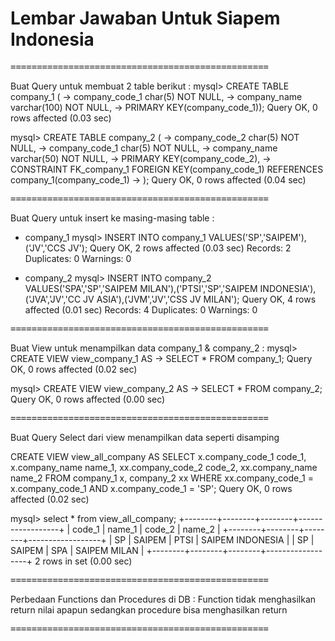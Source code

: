 <h1>Lembar Jawaban Untuk Siapem Indonesia</h1>

<pre>=================================================</pre>
Buat Query untuk membuat 2 table berikut :
mysql> CREATE TABLE company_1 (
    -> company_code_1 char(5) NOT NULL,
    -> company_name varchar(100) NOT NULL,
    -> PRIMARY KEY(company_code_1));
Query OK, 0 rows affected (0.03 sec)

mysql> CREATE TABLE company_2 (
    -> company_code_2 char(5) NOT NULL, 
    -> company_code_1 char(5) NOT NULL,
    -> company_name varchar(50) NOT NULL,
    -> PRIMARY KEY(company_code_2),
    -> CONSTRAINT FK_company_1 FOREIGN KEY(company_code_1) REFERENCES company_1(company_code_1)
    -> );
Query OK, 0 rows affected (0.04 sec)
<pre>=================================================</pre>

Buat Query untuk insert ke masing-masing table :
 - company_1
mysql> INSERT INTO company_1 VALUES('SP','SAIPEM'),('JV','CCS JV');
Query OK, 2 rows affected (0.03 sec)
Records: 2  Duplicates: 0  Warnings: 0

 - company_2
mysql> INSERT INTO company_2 VALUES('SPA','SP','SAIPEM MILAN'),('PTSI','SP','SAIPEM INDONESIA'),('JVA','JV','CC JV ASIA'),('JVM','JV','CSS JV MILAN');
Query OK, 4 rows affected (0.01 sec)
Records: 4  Duplicates: 0  Warnings: 0

<pre>=================================================</pre>

Buat View untuk menampilkan data company_1 & company_2 :
mysql> CREATE VIEW view_company_1 AS
    -> SELECT * FROM company_1;
Query OK, 0 rows affected (0.02 sec)

mysql> CREATE VIEW view_company_2 AS
    -> SELECT * FROM company_2;
Query OK, 0 rows affected (0.00 sec)

<pre>=================================================</pre>

Buat Query Select dari view menampilkan data seperti disamping

CREATE VIEW view_all_company AS SELECT x.company_code_1 code_1, x.company_name name_1, 
xx.company_code_2 code_2, xx.company_name name_2 FROM company_1 x, 
company_2 xx WHERE xx.company_code_1 = x.company_code_1 AND x.company_code_1 = 'SP';
Query OK, 0 rows affected (0.02 sec)

mysql> select * from view_all_company;
+--------+--------+--------+------------------+
| code_1 | name_1 | code_2 | name_2           |
+--------+--------+--------+------------------+
| SP     | SAIPEM | PTSI   | SAIPEM INDONESIA |
| SP     | SAIPEM | SPA    | SAIPEM MILAN     |
+--------+--------+--------+------------------+
2 rows in set (0.00 sec)

<pre>=================================================</pre>

Perbedaan Functions dan Procedures di DB :
Function tidak menghasilkan return nilai apapun
sedangkan procedure bisa menghasilkan return

<pre>=================================================</pre>